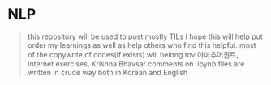 # NLP

> this repository will be used to post mostly TILs
> I hope this will help put order my learnings as well as help others who find this helpful.
> most of the copywrite of codes(if exists) will belong tov 아마추어퀀트, internet exercises, Krishna Bhavsar
> comments on .ipynb files are written in crude way both in Korean and English
